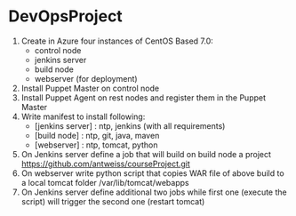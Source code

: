 # DevOpsProject

1. Create in Azure four instances of CentOS Based 7.0:
   - control node
   - jenkins server
   - build node
   - webserver (for deployment)
2. Install Puppet Master on control node
3. Install Puppet Agent on rest nodes and register them in the Puppet Master
4. Write manifest to install following:
   - [jenkins server] : ntp, jenkins (with all requirements)
   - [build node] : ntp, git, java, maven
   - [webserver] : ntp, tomcat, python
5. On Jenkins server define a job that will build on build node a project https://github.com/antweiss/courseProject.git
6. On webserver write python script that copies WAR file of above build to a local tomcat folder /var/lib/tomcat/webapps
7. On Jenkins server define additional two jobs while first one (execute the script) will trigger the second one (restart tomcat)
